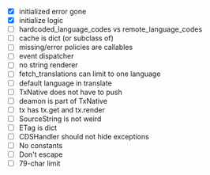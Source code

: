 - [x] initialized error gone
- [x] initialize logic
- [ ] hardcoded_language_codes vs remote_language_codes
- [ ] cache is dict (or subclass of)
- [ ] missing/error policies are callables
- [ ] event dispatcher
- [ ] no string renderer
- [ ] fetch_translations can limit to one language
- [ ] default language in translate
- [ ] TxNative does not have to push
- [ ] deamon is part of TxNative
- [ ] tx has tx.get and tx.render
- [ ] SourceString is not weird
- [ ] ETag is dict
- [ ] CDSHandler should not hide exceptions
- [ ] No constants
- [ ] Don't escape
- [ ] 79-char limit
